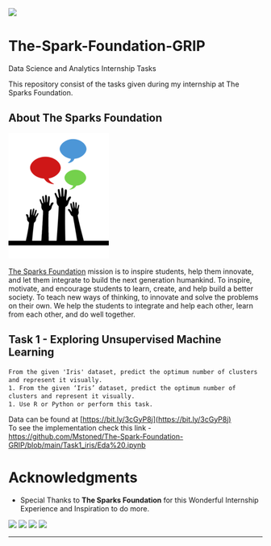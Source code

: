 [![](https://img.shields.io/badge/Author-Mohitshukla-green.svg)](https://github.com/Mstoned )<br>

# The-Spark-Foundation-GRIP
Data Science and Analytics Internship Tasks

This repository consist of the tasks given during my internship at The Sparks Foundation.

## About The Sparks Foundation

![](img.png)

[The Sparks Foundation](https://thesparksfoundationsingapore.org/) mission is to inspire students, help them innovate, and let them integrate to build the next generation humankind. To inspire, motivate, and encourage students to learn, create, and help build a better society. To teach new ways of thinking, to innovate and solve the problems on their own. We help the students to integrate and help each other, learn from each other, and do well together.


## Task 1 - Exploring Unsupervised Machine Learning

    From the given 'Iris' dataset, predict the optimum number of clusters and represent it visually.
    1. From the given ‘Iris’ dataset, predict the optimum number of clusters and represent it visually.
    1. Use R or Python or perform this task.
    
Data can be found at [https://bit.ly/3cGyP8j](https://bit.ly/3cGyP8j)<br>
To see the implementation check this link - https://github.com/Mstoned/The-Spark-Foundation-GRIP/blob/main/Task1_iris/Eda%20.ipynb

                    


# Acknowledgments

* Special Thanks to **The Sparks Foundation** for this Wonderful Internship Experience and Inspiration to do more.

[<img height="30" src = "https://img.shields.io/badge/Youtube-%23E4405F.svg?&style=for-the-badge&logo=Youtube&logoColor=white">][Youtube] 
[<img height="30" src = "https://img.shields.io/badge/gmail-c14438?&style=for-the-badge&logo=gmail&logoColor=white">][gmail] 
[<img height="30" src="https://img.shields.io/badge/linkedin-blue.svg?&style=for-the-badge&logo=linkedin&logoColor=white" />][LinkedIn]
[<img height="30" src="https://img.shields.io/badge/github-black.svg?&style=for-the-badge&logo=github&logoColor=white" />][Github]
<br />
<hr />

[youtube]:https://www.youtube.com/playlist?list=PLWcSxRTjU9nA8J4xLTZ0OzVxCnZEEM3G3
[gmail]: mailto:iammohitshukla9@gmail.com
[linkedin]: https://www.linkedin.com/in/mohit-shukla-597170141/
[github]: https://github.com/Mstoned 
